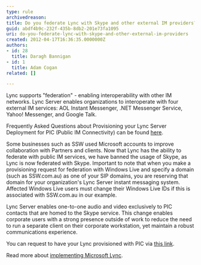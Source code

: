 ```yaml
---
type: rule
archivedreason: 
title: Do you federate Lync with Skype and other external IM providers?
guid: abdf4b9c-232f-435b-8db2-201e73fa1095
uri: do-you-federate-lync-with-skype-and-other-external-im-providers
created: 2012-04-17T16:36:35.0000000Z
authors:
- id: 28
  title: Daragh Bannigan
- id: 1
  title: Adam Cogan
related: []

---
```


Lync supports "federation" - enabling interoperability with other IM networks. Lync Server enables organizations to interoperate with four external IM services: AOL Instant Messenger, .NET Messenger Service, Yahoo! Messenger, and Google Talk.

<!--endintro-->

Frequently Asked Questions about Provisioning your Lync Server Deployment for PIC (Public IM Connectivity) can be found     [here](https&#58;//pic.lync.com/provision/Logon/FAQ.htm).

Some businesses such as SSW used Microsoft accounts to improve collaboration with Partners and clients. Now that Lync has the ability to federate with public IM services, we have banned the usage of Skype, as Lync is now federated with Skype. Important to note that when you make a provisioning request for federation with Windows Live and specify a domain (such as SSW.com.au) as one of your SIP domains, you are reserving that domain for your organization's Lync Server instant messaging system. Affected Windows Live users must change their Windows Live IDs if this is associated with SSW.com.au in our example.

Lync Server enables one-to-one audio and video exclusively to PIC contacts that are homed to the Skype service. This change enables corporate users with a strong presence outside of work to reduce the need to run a separate client on their corporate workstation, yet maintain a robust communications experience.

You can request to have your Lync provisioned with PIC via     [this link](https&#58;//pic.lync.com/).

Read more about     [implementing Microsoft Lync](http&#58;//www.ssw.com.au/ssw/Consulting/Lync.aspx).
